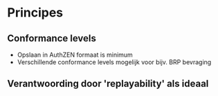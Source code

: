 # Principes

## Conformance levels
  - Opslaan in AuthZEN formaat is minimum
  - Verschillende conformance levels mogelijk voor bijv. BRP bevraging

##  
Verantwoording door 'replayability' als ideaal
- 